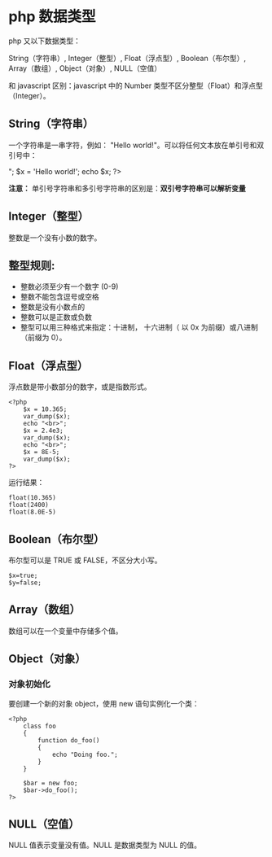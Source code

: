 # php 数据类型

php 又以下数据类型：

String（字符串）, Integer（整型）, Float（浮点型）, Boolean（布尔型）, Array（数组）, Object（对象）, NULL（空值）

和 javascript 区别：javascript 中的 Number 类型不区分整型（Float）和浮点型（Integer）。

## String（字符串）

一个字符串是一串字符，例如： "Hello world!"。可以将任何文本放在单引号和双引号中：

<?php 

    $x = "Hello";
    $y = "$x world!";
    echo $y;
    echo "<br>"; 
    $x = 'Hello world!';
    echo $x;
?>

**注意：** 单引号字符串和多引号字符串的区别是：**双引号字符串可以解析变量**

## Integer（整型）

整数是一个没有小数的数字。

## 整型规则:

- 整数必须至少有一个数字 (0-9)
- 整数不能包含逗号或空格
- 整数是没有小数点的
- 整数可以是正数或负数
- 整型可以用三种格式来指定：十进制， 十六进制（ 以 0x 为前缀）或八进制（前缀为 0）。

## Float（浮点型）

浮点数是带小数部分的数字，或是指数形式。

    <?php 
        $x = 10.365;
        var_dump($x);
        echo "<br>"; 
        $x = 2.4e3;
        var_dump($x);
        echo "<br>"; 
        $x = 8E-5;
        var_dump($x);
    ?>

运行结果：

    float(10.365)
    float(2400)
    float(8.0E-5)

## Boolean（布尔型）

布尔型可以是 TRUE 或 FALSE，不区分大小写。

    $x=true;
    $y=false;

## Array（数组）

数组可以在一个变量中存储多个值。

## Object（对象）

### 对象初始化

要创建一个新的对象 object，使用 new 语句实例化一个类：

    <?php
        class foo
        {
            function do_foo()
            {
                echo "Doing foo."; 
            }
        }

        $bar = new foo;
        $bar->do_foo();
    ?>

## NULL（空值）

NULL 值表示变量没有值。NULL 是数据类型为 NULL 的值。